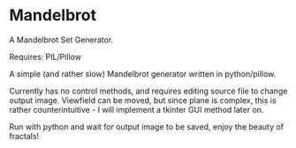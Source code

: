 # Mandelbrot
A Mandelbrot Set Generator.

Requires: PIL/Pillow

A simple (and rather slow) Mandelbrot generator written in python/pillow.

Currently has no control methods, and requires editing source file to change output image.
Viewfield can be moved, but since plane is complex, this is rather counterintuitive - I will implement a tkinter GUI method later on.

Run with python and wait for output image to be saved, enjoy the beauty of fractals!
